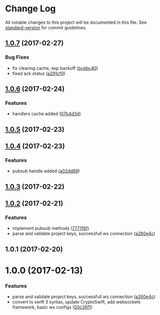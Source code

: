 # Change Log

All notable changes to this project will be documented in this file. See [standard-version](https://github.com/conventional-changelog/standard-version) for commit guidelines.

<a name="1.0.7"></a>
## [1.0.7](https://github.com/StanDimitroff/cogs-ios-client-sdk/compare/v1.0.6...v1.0.7) (2017-02-27)


### Bug Fixes

* fix clearing cache, exp backoff ([bcebc40](https://github.com/StanDimitroff/cogs-ios-client-sdk/commit/bcebc40))
* fixed ack status ([a291cf0](https://github.com/StanDimitroff/cogs-ios-client-sdk/commit/a291cf0))



<a name="1.0.6"></a>
## [1.0.6](https://github.com/StanDimitroff/cogs-ios-client-sdk/compare/v1.0.5...v1.0.6) (2017-02-24)


### Features

* handlers cache added ([07b4d3d](https://github.com/StanDimitroff/cogs-ios-client-sdk/commit/07b4d3d))



<a name="1.0.5"></a>
## [1.0.5](https://github.com/StanDimitroff/cogs-ios-client-sdk/compare/v1.0.4...v1.0.5) (2017-02-23)



<a name="1.0.4"></a>
## [1.0.4](https://github.com/StanDimitroff/cogs-ios-client-sdk/compare/v1.0.3...v1.0.4) (2017-02-23)


### Features

* pubsub handle added ([a02dd89](https://github.com/StanDimitroff/cogs-ios-client-sdk/commit/a02dd89))



<a name="1.0.3"></a>
## [1.0.3](https://github.com/StanDimitroff/cogs-ios-client-sdk/compare/v1.0.2...v1.0.3) (2017-02-22)



<a name="1.0.2"></a>
## [1.0.2](https://github.com/StanDimitroff/cogs-ios-client-sdk/compare/v1.0.0...v1.0.2) (2017-02-21)


### Features

* implement pubsub methods ([777116f](https://github.com/StanDimitroff/cogs-ios-client-sdk/commit/777116f))
* parse and validate project keys, successfull ws connection ([a260e4c](https://github.com/StanDimitroff/cogs-ios-client-sdk/commit/a260e4c))



<a name="1.0.1"></a>
## 1.0.1 (2017-02-20)
<a name="1.0.0"></a>
# 1.0.0 (2017-02-13)


### Features


* parse and validate project keys, successfull ws connection ([a260e4c](https://github.com/StanDimitroff/cogs-ios-client-sdk/commit/a260e4c))
* convert to swift 3 syntax, update CryptoSwift, add websockets framework, basic ws configs ([00c26f1](https://github.com/StanDimitroff/cogs-ios-client-sdk/commit/00c26f1))
